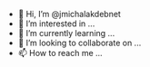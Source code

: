 - 👋 Hi, I’m @jmichalakdebnet
- 👀 I’m interested in ...
- 🌱 I’m currently learning ...
- 💞️ I’m looking to collaborate on ...
- 📫 How to reach me ...

<!---
jmichalakdebnet/jmichalakdebnet is a ✨ special ✨ repository because its `README.md` (this file) appears on your GitHub profile.
You can click the Preview link to take a look at your changes.
--->
